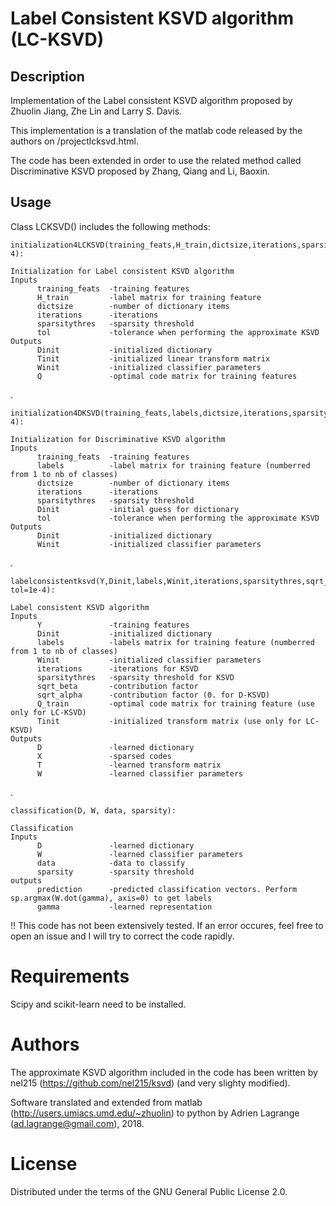 # Label Consistent KSVD algorithm (LC-KSVD)

## Description
Implementation of the Label consistent KSVD algorithm proposed by Zhuolin Jiang, Zhe Lin and Larry S. Davis.

This implementation is a translation of the matlab code released by the authors on /projectlcksvd.html.

The code has been extended in order to use the related method called Discriminative KSVD proposed by Zhang, Qiang and Li, Baoxin.

## Usage
Class LCKSVD() includes the following methods:

    initialization4LCKSVD(training_feats,H_train,dictsize,iterations,sparsitythres,tol=1e-4):

    Initialization for Label consistent KSVD algorithm
    Inputs
          training_feats  -training features
          H_train         -label matrix for training feature 
          dictsize        -number of dictionary items
          iterations      -iterations
          sparsitythres   -sparsity threshold
          tol             -tolerance when performing the approximate KSVD
    Outputs
          Dinit           -initialized dictionary
          Tinit           -initialized linear transform matrix
          Winit           -initialized classifier parameters
          Q               -optimal code matrix for training features 
.

    initialization4DKSVD(training_feats,labels,dictsize,iterations,sparsitythres,Dinit=None,tol=1e-4):

    Initialization for Discriminative KSVD algorithm
    Inputs
          training_feats  -training features
          labels          -label matrix for training feature (numberred from 1 to nb of classes)
          dictsize        -number of dictionary items
          iterations      -iterations
          sparsitythres   -sparsity threshold
          Dinit           -initial guess for dictionary
          tol             -tolerance when performing the approximate KSVD
    Outputs
          Dinit           -initialized dictionary
          Winit           -initialized classifier parameters
.
    
    labelconsistentksvd(Y,Dinit,labels,Winit,iterations,sparsitythres,sqrt_beta,sqrt_alpha=0.,Q_train=None,Tinit=None, tol=1e-4):

    Label consistent KSVD algorithm
    Inputs
          Y               -training features
          Dinit           -initialized dictionary
          labels          -labels matrix for training feature (numberred from 1 to nb of classes)
          Winit           -initialized classifier parameters
          iterations      -iterations for KSVD
          sparsitythres   -sparsity threshold for KSVD
          sqrt_beta       -contribution factor
          sqrt_alpha      -contribution factor (0. for D-KSVD)
          Q_train         -optimal code matrix for training feature (use only for LC-KSVD)
          Tinit           -initialized transform matrix (use only for LC-KSVD)
    Outputs
          D               -learned dictionary
          X               -sparsed codes
          T               -learned transform matrix
          W               -learned classifier parameters
.
    
    classification(D, W, data, sparsity):

    Classification 
    Inputs
          D               -learned dictionary
          W               -learned classifier parameters
          data            -data to classify
          sparsity        -sparsity threshold
    outputs
          prediction      -predicted classification vectors. Perform sp.argmax(W.dot(gamma), axis=0) to get labels
          gamma           -learned representation
    
!! This code has not been extensively tested. If an error occures, feel free to open an issue and I will try to correct the code rapidly.

# Requirements

Scipy and scikit-learn need to be installed.

# Authors

The approximate KSVD algorithm included in the code has been written by nel215 (https://github.com/nel215/ksvd) (and very slighty modified).

Software translated and extended from matlab (http://users.umiacs.umd.edu/~zhuolin) to python by Adrien Lagrange (ad.lagrange@gmail.com), 2018.

# License

Distributed under the terms of the GNU General Public License 2.0.
